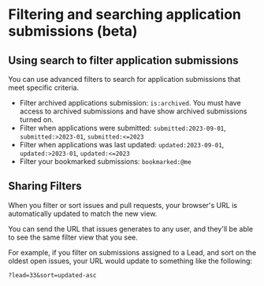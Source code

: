 # Filtering and searching application submissions (beta)

## Using search to filter application submissions

You can use advanced filters to search for application submissions that meet specific criteria.

- Filter archived applications submission: `is:archived`. You must have access to archived submissions and have show archived submissions turned on.
- Filter when applications were submitted: `submitted:2023-09-01`, `submitted:>2023-01`, `submitted:<=2023`
- Filter when applications was last updated: `updated:2023-09-01`, `updated:>2023-01`, `updated:<=2023`
- Filter your bookmarked submissions: `bookmarked:@me`


## Sharing Filters

When you filter or sort issues and pull requests, your browser's URL is automatically updated to match the new view.

You can send the URL that issues generates to any user, and they'll be able to see the same filter view that you see.

For example, if you filter on submissions assigned to a Lead, and sort on the oldest open issues, your URL would update to something like the following:

```
?lead=33&sort=updated-asc
```
